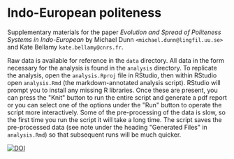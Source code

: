 # Indo-European politeness

Supplementary materials for the paper *Evolution and Spread of Politeness Systems in Indo-European* by Michael Dunn `<michael.dunn@lingfil.uu.se>` and Kate Bellamy `kate.bellamy@cnrs.fr`. 

Raw data is available for reference in the `data` directory. All data in the form necessary for the analysis is found in the `analysis` directory. To replicate the analysis, open the `analysis.Rproj` file in RStudio, then within RStudio open `analysis.Rmd` (the markdown-annotated analysis script). RStudio will prompt you to install any missing R libraries. Once these are present, you can press the "Knit" button to run the entire script and generate a pdf report or you can select one of the options under the "Run" button to operate the script more interactively. Some of the pre-processing of the data is slow, so the first time you run the script it will take a long time. The script saves the pre-processed data (see note under the heading "Generated Files" in `analysis.Rmd`) so that subsequent runs will be much quicker.



[![DOI](https://zenodo.org/badge/537339402.svg)](https://zenodo.org/badge/latestdoi/537339402)
